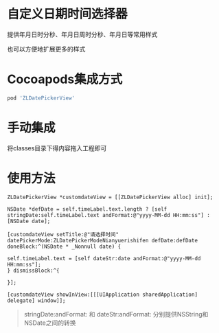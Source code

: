 # 自定义日期时间选择器

提供年月日时分秒、年月日周时分秒、年月日等常用样式

也可以方便地扩展更多的样式

# Cocoapods集成方式

```bash
pod 'ZLDatePickerView'
```
# 手动集成

将classes目录下得内容拖入工程即可

# 使用方法

```oc
ZLDatePickerView *customdateView = [[ZLDatePickerView alloc] init];

NSDate *defDate = self.timeLabel.text.length ? [self stringDate:self.timeLabel.text andFormat:@"yyyy-MM-dd HH:mm:ss"] : [NSDate date];

[customdateView setTitle:@"请选择时间" datePickerMode:ZLDatePickerModeNianyuerishifen defDate:defDate doneBlock:^(NSDate * _Nonnull date) {

self.timeLabel.text = [self dateStr:date andFormat:@"yyyy-MM-dd HH:mm:ss"];
} dismissBlock:^{

}];

[customdateView showInView:[[[UIApplication sharedApplication] delegate] window]];
```

>  stringDate:andFormat: 和  dateStr:andFormat: 分别提供NSString和NSDate之间的转换
